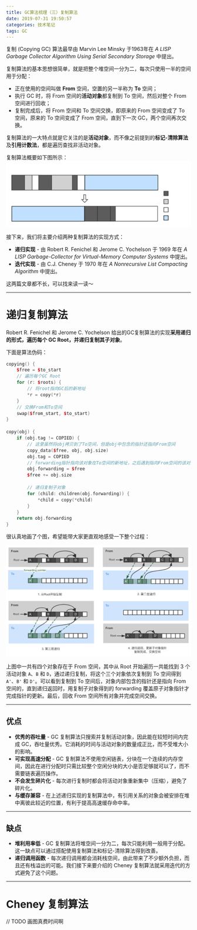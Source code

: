 ```yaml
---
title: GC算法梳理（三）复制算法
date: 2019-07-31 19:50:57
categories: 技术笔记
tags: GC
---
```


复制 (Copying GC) 算法最早由 Marvin Lee Minsky 于1963年在 *A LISP Garbage Collector Algorithm Using Serial Secondary Storage* 中提出。

复制算法的基本思想很简单，就是把整个堆空间一分为二，每次只使用一半的空间用于分配：
* 正在使用的空间叫做 **From** 空间，空置的另一半称为 **To** 空间；
* 执行 GC 时，将 From 空间的**活动对象**都复制到 To 空间，然后对整个 From 空间进行回收；
* 复制完成后，将 From 空间和 To 空间交换，即原来的 From 空间变成了 To 空间，原来的 To 空间变成了 From 空间，直到下一次 GC，两个空间再次交换。

复制算法的一大特点就是它关注的是**活动对象**，而不像之前提到的**标记-清除算法**及**引用计数法**，都是遍历查找非活动对象。

<!--more-->
复制算法概要如下图所示：
![copying-gc][1]

接下来，我们将主要介绍两种复制算法的实现方式：
* **递归实现** - 由 Robert R. Fenichel 和 Jerome C. Yochelson 于 1969 年在 *A LISP Garbage-Collector for Virtual-Memory Computer Systems* 中提出。
* **迭代实现** - 由 C.J. Cheney 于 1970 年在 *A Nonrecursive List Compacting Algorithm* 中提出。

这两篇文章都不长，可以找来读一读～

---
# 递归复制算法
Robert R. Fenichel 和 Jerome C. Yochelson 给出的GC复制算法的实现**采用递归的形式，遍历每个 GC Root，并递归复制其子对象**。

下面是算法伪码：
```c++
copying() {
    $free = $to_start
    // 遍历每个GC Root
    for (r: $roots) {
        // 将root指向GC后的新地址
        *r = copy(*r)
    }
    // 交换From和To空间
    swap($from_start, $to_start)
}

copy(obj) {
    if (obj.tag != COPIED) {
        // 这里虽然将obj拷贝到了To空间，但是obj中包含的指针还指向From空间
        copy_data($free, obj, obj.size)
        obj.tag = COPIED
        // forwarding指针指向该对象在To空间的新地址，之后遇到指向From空间的该对象时要将指针更新为forwarding指针
        obj.forwarding = $free
        $free += obj.size

        // 递归复制子对象
        for (child: children(obj.forwarding)) {
            *child = copy(*child)
        }
    }
    return obj.forwarding
}
```

很认真地画了个图，希望能带大家更直观地感受一下整个过程：

![recursive-copying-gc][2]

上图中一共有四个对象存在于 From 空间，其中从 Root 开始遍历一共能找到 3 个活动对象 `A`、`B` 和 `D`，通过递归复制，将这个三个对象依次复制到 To 空间得到 `A'`、`B'` 和 `D'`。可以看到复制到 To 空间后，对象内部包含的指针还是指向 From 空间的，直到递归返回时，用复制子对象得到的 forwarding 覆盖原子对象指针才完成指针的更新。最后，回收 From 空间所有对象并完成空间交换。

---
## 优点
* **优秀的吞吐量** - GC 复制算法只搜索并复制活动对象，因此能在较短时间内完成 GC，吞吐量优秀。它消耗的时间与活动对象的数量成正比，而不受堆大小的影响。
* **可实现高速分配** - GC 复制算法不使用空闲链表，分块在一个连续的内存空间，因此在进行分配时只需比较整个空闲分块的大小是否足够就可以了，而不需要链表遍历操作。
* **不会发生碎片化** - 每次进行复制时都会将活动对象重新集中（压缩），避免了碎片化。
* **与缓存兼容** - 在上述递归实现的复制算法中，有引用关系的对象会被安排在堆中离彼此较近的位置，有利于提高高速缓存命中率。

---
## 缺点
* **堆利用率低** - GC 复制算法将堆空间一分为二，每次只能利用一般用于分配。这一缺点可以通过搭配使用复制算法和标记-清除算法得到改善。
* **递归调用函数** - 每次递归调用都会消耗栈空间，由此带来了不少额外负担，而且还有栈溢出的可能。我们接下来要介绍的 Cheney 复制算法就采用迭代的方式避免了这个问题。

---
# Cheney 复制算法
// TODO 画图真费时间啊









  [1]:/uploads/images/copying-gc.svg
  [2]:/uploads/images/recursive-copying-gc.png